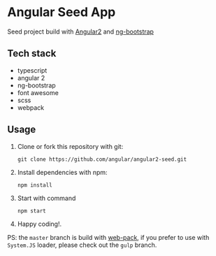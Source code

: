 # Angular Seed App

Seed project build with [Angular2](https://angular.io/) and [ng-bootstrap](https://ng-bootstrap.github.io/)

## Tech stack

  - typescript
  - angular 2
  - ng-bootstrap
  - font awesome
  - scss
  - webpack

## Usage

  1. Clone or fork this repository with git:

     ```shell
     git clone https://github.com/angular/angular2-seed.git
     ```

  2. Install dependencies with npm:

     ```shell
     npm install
     ```

  3. Start with command

     ```shell
     npm start
     ```

  4. Happy coding!.

PS: the `master` branch is build with [web-pack](http://webpack.github.io),
if you prefer to use with `System.JS` loader, please check out the `gulp`
branch.
